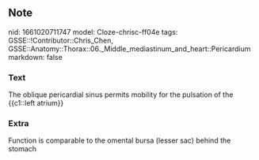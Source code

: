 ## Note
nid: 1661020711747
model: Cloze-chrisc-ff04e
tags: GSSE::!Contributor::Chris_Chen, GSSE::Anatomy::Thorax::06._Middle_mediastinum_and_heart::Pericardium
markdown: false

### Text
<div class='toggle'>
  The oblique pericardial sinus permits mobility for the pulsation
  of the {{c1::left atrium}}
</div>

### Extra
<p id="ed5a5ff2-cde7-4ade-b3bb-44e7c177af7a" class="">Function is
comparable to the omental bursa (lesser sac) behind the stomach
